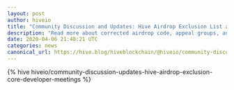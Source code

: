 ```yaml
---
layout: post
author: hiveio
title: "Community Discussion and Updates: Hive Airdrop Exclusion List and Code Corrections, Core Developer Meetings"
description: "Read more about corrected airdrop code, appeal groups, and Hive core development meetings!"
date: 2020-04-06 21:48:21 UTC
categories: news
canonical_url: https://hive.blog/hiveblockchain/@hiveio/community-discussion-updates-hive-airdrop-exclusion-core-developer-meetings
---
```

{% hive hiveio/community-discussion-updates-hive-airdrop-exclusion-core-developer-meetings %}
